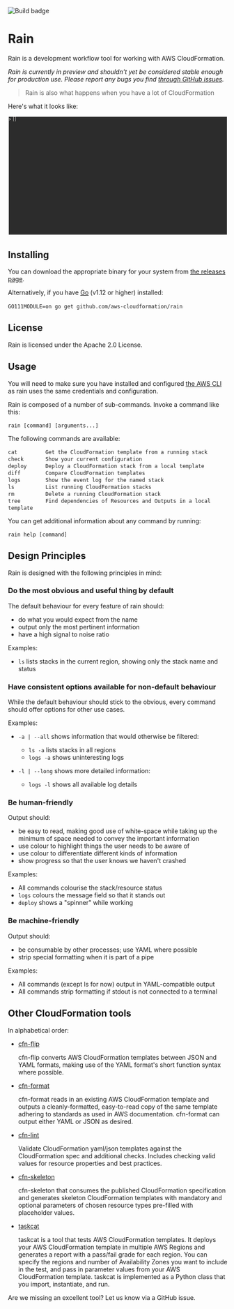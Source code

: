 ![Build badge](https://codebuild.eu-west-2.amazonaws.com/badges?uuid=eyJlbmNyeXB0ZWREYXRhIjoiWjJrNU1WSTg0OUswalBkRWFWQnVTeDk4Zm8xTGNiQ0NUNnNuYkxWWjZHcnNWMzlXOHZzMVJwTE1QTzFqcFNyTisxWmVPc0d6TFVnMnVNZjZRY2FyQmRNPSIsIml2UGFyYW1ldGVyU3BlYyI6IkE5K0tnNU5YRmQ3ZWE5VHUiLCJtYXRlcmlhbFNldFNlcmlhbCI6MX0%3D&branch=develop)

# Rain

Rain is a development workflow tool for working with AWS CloudFormation.

*Rain is currently in preview and shouldn't yet be considered stable enough for production use. Please report any bugs you find [through GitHub issues](https://github.com/aws-cloudformation/rain/issues).*

> Rain is also what happens when you have a lot of CloudFormation

Here's what it looks like:

![Make it Rain](./media/rain.gif)

## Installing

You can download the appropriate binary for your system from [the releases page](https://github.com/aws-cloudformation/rain/releases).

Alternatively, if you have [Go](https://golang.org) (v1.12 or higher) installed:

`GO111MODULE=on go get github.com/aws-cloudformation/rain`

## License

Rain is licensed under the Apache 2.0 License. 

## Usage

You will need to make sure you have installed and configured [the AWS CLI](https://docs.aws.amazon.com/cli/latest/userguide/cli-chap-welcome.html) as rain uses the same credentials and configuration.

Rain is composed of a number of sub-commands. Invoke a command like this:

```
rain [command] [arguments...]
```

The following commands are available:

```
cat         Get the CloudFormation template from a running stack
check       Show your current configuration
deploy      Deploy a CloudFormation stack from a local template
diff        Compare CloudFormation templates
logs        Show the event log for the named stack
ls          List running CloudFormation stacks
rm          Delete a running CloudFormation stack
tree        Find dependencies of Resources and Outputs in a local template
```

You can get additional information about any command by running:

```
rain help [command]
```

## Design Principles

Rain is designed with the following principles in mind:

### Do the most obvious and useful thing by default

The default behaviour for every feature of rain should:
* do what you would expect from the name
* output only the most pertinent information
* have a high signal to noise ratio

Examples:

* `ls` lists stacks in the current region, showing only the stack name and status

### Have consistent options available for non-default behaviour

While the default behaviour should stick to the obvious, every command should offer options for other use cases.

Examples:

* `-a | --all` shows information that would otherwise be filtered:
    * `ls -a` lists stacks in all regions
    * `logs -a` shows uninteresting logs

* `-l | --long` shows more detailed information:
    * `logs -l` shows all available log details

### Be human-friendly

Output should:
* be easy to read, making good use of white-space while taking up the minimum of space needed to convey the important information
* use colour to highlight things the user needs to be aware of
* use colour to differentiate different kinds of information
* show progress so that the user knows we haven't crashed

Examples:

* All commands colourise the stack/resource status
* `logs` colours the message field so that it stands out
* `deploy` shows a "spinner" while working

### Be machine-friendly

Output should:
* be consumable by other processes; use YAML where possible
* strip special formatting when it is part of a pipe

Examples:

* All commands (except ls for now) output in YAML-compatible output
* All commands strip formatting if stdout is not connected to a terminal

## Other CloudFormation tools

In alphabetical order:

* [cfn-flip](https://github.com/awslabs/aws-cfn-template-flip)

    cfn-flip converts AWS CloudFormation templates between JSON and YAML formats, making use of the YAML format's short function syntax where possible.

* [cfn-format](https://github.com/awslabs/aws-cloudformation-template-formatter)

    cfn-format reads in an existing AWS CloudFormation template and outputs a cleanly-formatted, easy-to-read copy of the same template adhering to standards as used in AWS documentation. cfn-format can output either YAML or JSON as desired.

* [cfn-lint](https://github.com/aws-cloudformation/cfn-python-lint)

    Validate CloudFormation yaml/json templates against the CloudFormation spec and additional checks. Includes checking valid values for resource properties and best practices.

* [cfn-skeleton](https://github.com/awslabs/aws-cloudformation-template-builder)

    cfn-skeleton that consumes the published CloudFormation specification and generates skeleton CloudFormation templates with mandatory and optional parameters of chosen resource types pre-filled with placeholder values.

* [taskcat](https://github.com/aws-quickstart/taskcat)

    taskcat is a tool that tests AWS CloudFormation templates. It deploys your AWS CloudFormation template in multiple AWS Regions and generates a report with a pass/fail grade for each region. You can specify the regions and number of Availability Zones you want to include in the test, and pass in parameter values from your AWS CloudFormation template. taskcat is implemented as a Python class that you import, instantiate, and run.

Are we missing an excellent tool? Let us know via a GitHub issue.

